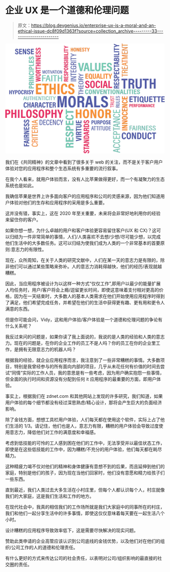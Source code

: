 # 企业 UX 是一个道德和伦理问题

> 原文：<https://blog.devgenius.io/enterprise-ux-is-a-moral-and-an-ethical-issue-dc8f09d1363f?source=collection_archive---------33----------------------->

![](img/3c01130ad9b6d6b7a766f91d1d2d4e1d.png)

我们在《共同精神》的文章中看到了很多关于 web 的关注，而不是关于客户用户体验对您的应用程序和整个生态系统有多重要的流行叙事。

在我个人看来，就用户体验而言，没有人比苹果做得更好，而一个有凝聚力的生态系统也是如此。

我确信苹果是世界上许多面向客户的应用程序和公司的灵感来源，因为他们知道用户体验对他们的生存和应用程序的采用是多么重要。

这并没有错，事实上，这在 2020 年至关重要，未来将会非常好地利用你的经验来留住你的客户。

如果你想一想，为什么卓越的用户和客户体验更容易留住客户(UX 和 CX)？这可以归结为一件非常简单的事情，人们/人类喜欢不去想/少想/尽可能少想，以完成他们生活中的大多数任务。这可以归结为使我们成为人类的一个非常基本的首要原则:意志力的有限性。

现在，众所周知，在关于人类的研究文献中，人们在某一天的意志力是有限的，除非他们可以通过某些策略来弥补。人的意志力消耗得越快，他们的经历/表现就越糟糕。

因此，当应用程序被设计为以这样一种方式“仅仅工作”,即用户以最少的能量扩展人均任务时，用户/客户将会上瘾/逗留更长时间，即使这意味着支付相对更高的价格，因为在一天结束时，大多数人的基本人类需求在他们开始使用应用程序时得到了满足，他们希望完成任务，并希望在他们的生活中获得更有趣、更有用和更令人满意的东西。

但是你可能会问，Vidy，这和用户体验/客户体验是一个道德和伦理问题的争论有什么关系呢？

我反过来问的问题是，如果你读了我上面说的，我说的是人类的经验和人类的意志力。现在的问题是，在你的企业工作的员工不是人吗？你的员工在你的企业里工作，是拥有无限意志力的机器人吗？

根据我的经验，就企业应用程序而言，我注意到了一些非常糟糕的事情。大多数项目，特别是我曾经参与的所有面向内部的项目，几乎从未花任何有价值的时间去尝试“同情”实际的工作人员，我的意思是有一些考虑，因为用户确实抱怨一些事情，但全面的执行时间和资源没有分配到任何 it 应用程序的最重要的方面，即用户体验。

事实上，根据我们在 zdnet.com 和其他网站上发现的许多研究，我们知道，如果用户体验的每个细节都没有经过深思熟虑/精心设计，那将会产生巨大的负面经济影响。

除了金钱方面，想想工具栏用户体验，人们每天都在使用这个软件，实际上占了他们生活的 1/3。请记住，他们也是人，意志力有限，糟糕的用户体验会导致过度使用意志力，降低他们对工作的满意度和幸福感。

考虑到低技能的可怜的工人感到困在他们的工作中，无法享受并以最佳状态工作，即使是在这些低技能的工作中，因为糟糕/不充分的用户体验，他们每天都在耗尽精力。

这种精疲力竭不仅对他们的精神和身体健康有意想不到的后果，而且延伸到他们的家庭，特别是他们的孩子，因为现在当他们回家时，他们没有意愿和精力给孩子们一些东西。

直到最近，我们人类过去大多生活在小村庄里，但每个人都认识每个人，村庄就像我们的大家庭，这是我们生活和工作的地方。

在现代社会中，我真的相信我们的工作场所就是我们大家庭中的同事所在的村庄，我们和他们一起分享生活中的许多事情，即使这仅仅意味着每天要在一起生活八个小时。

设计糟糕的应用程序导致效率低下，这是需要尽快解决的现实问题。

赞助此类申请的企业高管应该认识到公司底线的金钱优势，以及他们对在他们的组织/公司工作的人的道德和伦理责任。

有什么更好的方式来传达公司的社会责任，以表明对公司/组织影响的最直接的社交圈的责任。